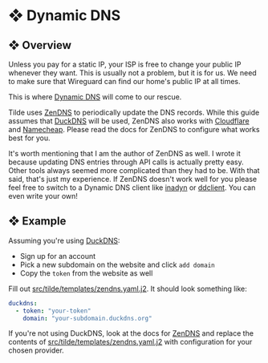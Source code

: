 # ❖ Dynamic DNS

## ❖ Overview

Unless you pay for a static IP, your ISP is free to change your public IP whenever they want.
This is usually not a problem, but it is for us.
We need to make sure that Wireguard can find our home's public IP at all times.

This is where [Dynamic DNS](https://www.cloudflare.com/learning/dns/glossary/dynamic-dns/) will come to our rescue.

Tilde uses [ZenDNS](https://github.com/dotzenith/ZenDNS) to periodically update the DNS records. While this guide assumes that [DuckDNS](https://www.duckdns.org/) will be used,
ZenDNS also works with [Cloudflare](www.cloudflare.com) and [Namecheap](https://www.namecheap.com/). 
Please read the docs for ZenDNS to configure what works best for you.

It's worth mentioning that I am the author of ZenDNS as well. I wrote it because updating DNS entries through API calls is actually pretty easy.
Other tools always seemed more complicated than they had to be. With that said, that's just my experience. If ZenDNS doesn't work well for you
please feel free to switch to a Dynamic DNS client like [inadyn](https://github.com/troglobit/inadyn) or [ddclient](https://ddclient.net/).
You can even write your own!

## ❖ Example

Assuming you're using [DuckDNS](https://www.duckdns.org/):

- Sign up for an account
- Pick a new subdomain on the website and click `add domain`
- Copy the `token` from the website as well

Fill out [src/tilde/templates/zendns.yaml.j2](https://github.com/dotzenith/tilde/blob/main/src/tilde/templates/zendns.yaml.j2). It should look something like:
```yaml
duckdns:
  - token: "your-token"
    domain: "your-subdomain.duckdns.org"
```

If you're not using DuckDNS, look at the docs for [ZenDNS](https://github.com/dotzenith/ZenDNS) and replace the contents of
[src/tilde/templates/zendns.yaml.j2](https://github.com/dotzenith/tilde/blob/main/src/tilde/templates/zendns.yaml.j2)
with configuration for your chosen provider.
